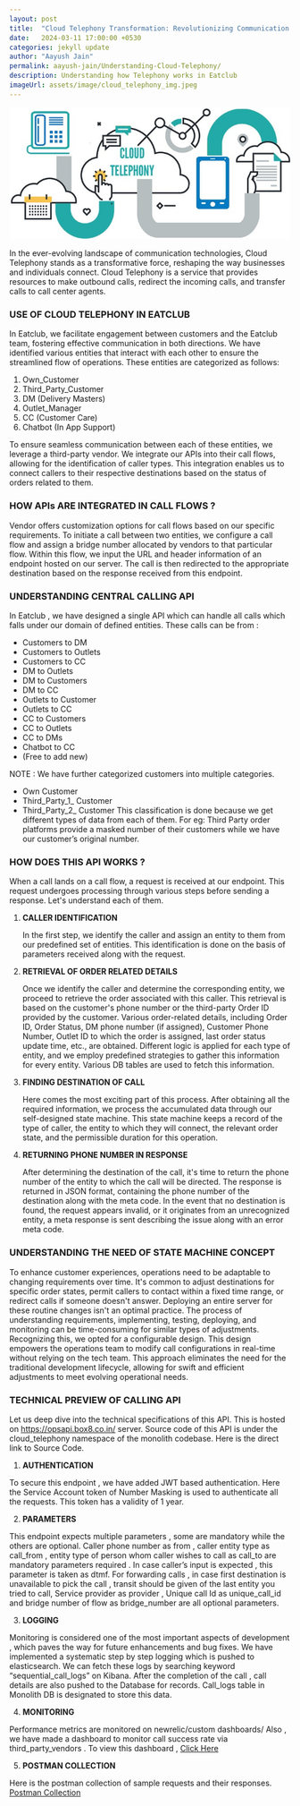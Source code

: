 ```yaml
---
layout: post
title:  "Cloud Telephony Transformation: Revolutionizing Communication in Eatclub"
date:   2024-03-11 17:00:00 +0530
categories: jekyll update
author: "Aayush Jain"
permalink: aayush-jain/Understanding-Cloud-Telephony/
description: Understanding how Telephony works in Eatclub 
imageUrl: assets/image/cloud_telephony_img.jpeg
---
```

<p align="center">
  <img src= "/assets/image/cloud_telephony_img.jpeg" alt="Image1"/>
</p>


In the ever-evolving landscape of communication technologies, Cloud Telephony stands as a transformative force, reshaping the way businesses and individuals connect.
Cloud Telephony is a service that provides resources to make outbound calls, redirect the incoming calls, and transfer calls to call center agents. 



### USE OF CLOUD TELEPHONY IN EATCLUB
In Eatclub, we facilitate engagement between customers and the Eatclub team, fostering effective communication in both directions. We have identified various entities that interact with each other to ensure the streamlined flow of operations. These entities are categorized as follows:


1. Own_Customer
2. Third_Party_Customer
3. DM (Delivery Masters)
4. Outlet_Manager
5. CC (Customer Care)
6. Chatbot (In App Support)
   
To ensure seamless communication between each of these entities, we leverage a third-party vendor. We integrate our APIs into their call flows, allowing for the identification of caller types.
This integration enables us to connect callers to their respective destinations based on the status of orders related to them.

### HOW APIs ARE INTEGRATED IN CALL FLOWS ?

Vendor offers customization options for call flows based on our specific requirements. To initiate a call between two entities, we configure a call flow and assign a bridge number allocated by vendors to that particular flow. Within this flow, we input the URL and header information of an endpoint hosted on our server. The call is then redirected to the appropriate destination based on the response received from this endpoint. 


### UNDERSTANDING CENTRAL CALLING API 
In Eatclub , we have designed a single API which can handle all calls which falls under our domain of defined entities. These calls can be from : 

- Customers to DM
- Customers to Outlets
- Customers to CC
- DM to Outlets
- DM to Customers
- DM to CC
- Outlets to Customer
- Outlets to CC
- CC to Customers
- CC to Outlets
- CC to DMs
- Chatbot to CC
- (Free to add new)

NOTE : We have further categorized customers into multiple categories.
- Own Customer
- Third_Party_1_ Customer
- Third_Party_2_ Customer
This classification is done because we get different types of data from each of them. For eg: Third Party order platforms provide a masked number of their customers while we have our customer’s  original number.

### HOW DOES THIS API WORKS ?
When a call lands on a call flow, a request is received at our endpoint. This request undergoes processing through various steps before sending a response. Let's understand each of them.

1. **CALLER IDENTIFICATION**

   In the first step, we identify the caller and assign an entity to them from our predefined set of entities. This identification is done on the basis of  parameters received along with the request.

2. **RETRIEVAL OF ORDER RELATED DETAILS**

   Once we identify the caller and determine the corresponding entity, we proceed to retrieve the order associated with this caller. This retrieval is based on the customer's phone number or the third-party Order ID provided by the customer.
   Various order-related details, including Order ID, Order Status, DM phone number (if assigned), Customer Phone Number, Outlet ID to which the order is assigned, last order status update time, etc., are obtained.
   Different logic is applied for each type of entity, and we employ predefined strategies to gather this information for every entity. Various DB tables are used to fetch this information.

3. **FINDING DESTINATION OF CALL**

   Here comes the most exciting part of this process. After obtaining all the required information, we process the accumulated data through our self-designed state machine.
   This state machine keeps a record of the type of caller, the entity to which they will connect, the relevant order state, and the permissible duration for this operation.

4. **RETURNING PHONE NUMBER IN RESPONSE**

   After determining the destination of the call, it's time to return the phone number of the entity to which the call will be directed. The response is returned in JSON format, containing the phone number of the destination along with the meta code.
   In the event that no destination is found, the request appears invalid, or it originates from an unrecognized entity, a meta response is sent describing the issue along with an error meta code.


### UNDERSTANDING THE NEED OF STATE MACHINE CONCEPT
To enhance customer experiences, operations need to be adaptable to changing requirements over time. It's common to adjust destinations for specific order states, permit callers to contact within a fixed time range, or redirect calls if someone doesn't answer. 
Deploying an entire server for these routine changes isn't an optimal practice. The process of understanding requirements, implementing, testing, deploying, and monitoring can be time-consuming for similar types of adjustments.
Recognizing this, we opted for a configurable design. This design empowers the operations team to modify call configurations in real-time without relying on the tech team. This approach eliminates the need for the traditional development lifecycle, allowing for swift and efficient adjustments to meet evolving operational needs.


### TECHNICAL PREVIEW OF CALLING API
Let us deep dive into the technical specifications of this API.
This is hosted on https://opsapi.box8.co.in/ server. Source code of this API is under the cloud_telephony namespace of the monolith codebase. Here is the direct link to Source Code.


1. **AUTHENTICATION**
   
To secure this endpoint , we have added JWT based authentication. Here the Service Account token of Number Masking is used to authenticate all the requests. This token has a validity of 1 year.


2. **PARAMETERS**
   
This endpoint expects multiple parameters , some are mandatory while the others are optional. 
Caller phone number as from , caller entity type as call_from , entity type of person whom caller wishes to call as call_to are mandatory parameters required .
In case caller’s input is expected , this parameter is taken as dtmf. For forwarding calls , in case first destination is unavailable to pick the call , transit should be given of the last entity you tried to call, Service provider as provider , Unique call Id as unique_call_id and bridge number of flow as bridge_number are all optional parameters.

3. **LOGGING**
   
Monitoring is considered one of the most important aspects of development , which paves the way for future enhancements and bug fixes.
We have implemented a systematic step by step logging which is pushed to elasticsearch. We can fetch these logs by searching keyword “sequential_call_logs” on Kibana. After the completion of the call , call details are also pushed to the Database for records. Call_logs table in Monolith DB is designated to store this data.

4. **MONITORING**
   
Performance metrics are monitored on newrelic/custom dashboards/
Also , we have made a dashboard to monitor call success rate via third_party_vendors .
To view this dashboard , [Click Here](https://redasheks.box8.co.in/dashboards/88-call-success-rate---kaleyra)

5. **POSTMAN COLLECTION**
   
Here is the postman collection of sample requests and their responses.
[Postman Collection](https://box8-accounts.postman.co/workspace/opsapi~0d59114f-9f11-43ae-8638-01b3ae33f00e/request/10136000-8e774271-1773-4660-a7f8-21abebaf2b0d?ctx=documentation)


      

